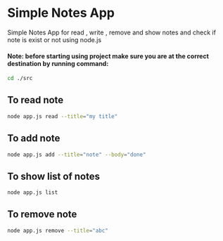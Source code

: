 # Simple Notes App
 Simple Notes App for read , write , remove and show notes and check if note is exist or not using node.js
 
#### Note: before starting using project make sure you are at the correct destination by running command: 
```sh
cd ./src
```

## To read note
```sh
node app.js read --title="my title"   
```
## To add note
```sh
node app.js add --title="note" --body="done"
```
## To show list of notes
```sh
node app.js list  
```
## To remove note
```sh
node app.js remove --title="abc"
```

